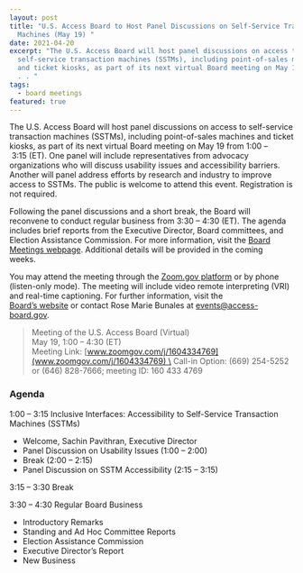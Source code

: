 ```yaml
---
layout: post
title: "U.S. Access Board to Host Panel Discussions on Self-Service Transaction
  Machines (May 19) "
date: 2021-04-20
excerpt: "The U.S. Access Board will host panel discussions on access to
  self-service transaction machines (SSTMs), including point-of-sales machines
  and ticket kiosks, as part of its next virtual Board meeting on May 19 from .
  . . "
tags:
  - board meetings
featured: true
---
```

The U.S. Access Board will host panel discussions on access to self-service transaction machines (SSTMs), including point-of-sales machines and ticket kiosks, as part of its next virtual Board meeting on May 19 from 1:00 – 3:15 (ET). One panel will include representatives from advocacy organizations who will discuss usability issues and accessibility barriers. Another will panel address efforts by research and industry to improve access to SSTMs. The public is welcome to attend this event. Registration is not required. 

Following the panel discussions and a short break, the Board will reconvene to conduct regular business from 3:30 – 4:30 (ET). The agenda includes brief reports from the Executive Director, Board committees, and Election Assistance Commission. For more information, visit the [Board Meetings webpage](https://www.access-board.gov/about/meetings.html). Additional details will be provided in the coming weeks. 

You may attend the meeting through the [Zoom.gov platform](http://www.zoomgov.com/j/1604334769) or by phone (listen-only mode). The meeting will include video remote interpreting (VRI) and real-time captioning. For further information, visit the [Board’s website](https://www.access-board.gov/about/meetings.html) or contact Rose Marie Bunales at events@access-board.gov. 

> Meeting of the U.S. Access Board (Virtual) \
> May 19, 1:00 – 4:30 (ET) \
> Meeting Link: [www.zoomgov.com/j/1604334769](www.zoomgov.com/j/1604334769) \
> Call-in Option: (669) 254-5252 or (646) 828-7666; meeting ID: 160 433 4769  

### Agenda 

1:00 – 3:15 Inclusive Interfaces: Accessibility to Self-Service Transaction Machines (SSTMs) 
* Welcome, Sachin Pavithran, Executive Director 
* Panel Discussion on Usability Issues (1:00 – 2:00) 
* Break (2:00 – 2:15) 
* Panel Discussion on SSTM Accessibility (2:15 – 3:15) 

3:15 – 3:30 Break 

3:30 – 4:30 Regular Board Business 
* Introductory Remarks 
* Standing and Ad Hoc Committee Reports 
* Election Assistance Commission 
* Executive Director’s Report 
* New Business
